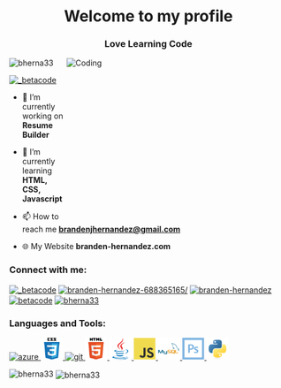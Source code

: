 <h1 align="center">Welcome to my profile</h1>
<h3 align="center">Love Learning Code</h3>
<img align="right" alt="Coding" height = "300" width = "400" src="https://chools.in/wp-content/uploads/6.gif">

<p align="left"> <img src="https://komarev.com/ghpvc/?username=bherna33&label=Profile%20views&color=0e75b6&style=flat" alt="bherna33" /> </p>

<p align="left"> <a href="https://twitter.com/_betacode" target="blank"><img src="https://img.shields.io/twitter/follow/_betacode?logo=twitter&style=for-the-badge" alt="_betacode" /></a> </p>

- 🔭 I’m currently working on **Resume Builder**

- 🌱 I’m currently learning **HTML, CSS, Javascript**

- 📫 How to reach me **brandenjhernandez@gmail.com**

- 🌐 My Website **branden-hernandez.com**

<h3 align="left">Connect with me:</h3>
<p align="left">
<a href="https://twitter.com/_betacode" target="blank"><img align="center" src="https://raw.githubusercontent.com/rahuldkjain/github-profile-readme-generator/master/src/images/icons/Social/twitter.svg" alt="_betacode" height="30" width="40" /></a>
<a href="https://linkedin.com/in/branden-hernandez-688365165/" target="blank"><img align="center" src="https://raw.githubusercontent.com/rahuldkjain/github-profile-readme-generator/master/src/images/icons/Social/linked-in-alt.svg" alt="branden-hernandez-688365165/" height="30" width="40" /></a>
<a href="https://stackoverflow.com/users/branden-hernandez" target="blank"><img align="center" src="https://raw.githubusercontent.com/rahuldkjain/github-profile-readme-generator/master/src/images/icons/Social/stack-overflow.svg" alt="branden-hernandez" height="30" width="40" /></a>
<a href="https://instagram.com/betacode" target="blank"><img align="center" src="https://raw.githubusercontent.com/rahuldkjain/github-profile-readme-generator/master/src/images/icons/Social/instagram.svg" alt="betacode" height="30" width="40" /></a>
<a href="https://www.leetcode.com/bherna33" target="blank"><img align="center" src="https://raw.githubusercontent.com/rahuldkjain/github-profile-readme-generator/master/src/images/icons/Social/leet-code.svg" alt="bherna33" height="30" width="40" /></a>
</p>

<h3 align="left">Languages and Tools:</h3>
<p align="left"> <a href="https://azure.microsoft.com/en-in/" target="_blank" rel="noreferrer"> <img src="https://www.vectorlogo.zone/logos/microsoft_azure/microsoft_azure-icon.svg" alt="azure" width="40" height="40"/> </a> <a href="https://www.w3schools.com/css/" target="_blank" rel="noreferrer"> <img src="https://raw.githubusercontent.com/devicons/devicon/master/icons/css3/css3-original-wordmark.svg" alt="css3" width="40" height="40"/> </a> <a href="https://git-scm.com/" target="_blank" rel="noreferrer"> <img src="https://www.vectorlogo.zone/logos/git-scm/git-scm-icon.svg" alt="git" width="40" height="40"/> </a> <a href="https://www.w3.org/html/" target="_blank" rel="noreferrer"> <img src="https://raw.githubusercontent.com/devicons/devicon/master/icons/html5/html5-original-wordmark.svg" alt="html5" width="40" height="40"/> </a> <a href="https://www.java.com" target="_blank" rel="noreferrer"> <img src="https://raw.githubusercontent.com/devicons/devicon/master/icons/java/java-original.svg" alt="java" width="40" height="40"/> </a> <a href="https://developer.mozilla.org/en-US/docs/Web/JavaScript" target="_blank" rel="noreferrer"> <img src="https://raw.githubusercontent.com/devicons/devicon/master/icons/javascript/javascript-original.svg" alt="javascript" width="40" height="40"/> </a> <a href="https://www.mysql.com/" target="_blank" rel="noreferrer"> <img src="https://raw.githubusercontent.com/devicons/devicon/master/icons/mysql/mysql-original-wordmark.svg" alt="mysql" width="40" height="40"/> </a> <a href="https://www.photoshop.com/en" target="_blank" rel="noreferrer"> <img src="https://raw.githubusercontent.com/devicons/devicon/master/icons/photoshop/photoshop-line.svg" alt="photoshop" width="40" height="40"/> </a> <a href="https://www.python.org" target="_blank" rel="noreferrer"> <img src="https://raw.githubusercontent.com/devicons/devicon/master/icons/python/python-original.svg" alt="python" width="40" height="40"/> </a> </p>

<p><img align="left" src="https://github-readme-stats.vercel.app/api/top-langs?username=bherna33&show_icons=true&locale=en&layout=compact" alt="bherna33" /></p>

<p>&nbsp;<img align="center" src="https://github-readme-stats.vercel.app/api?username=bherna33&show_icons=true&locale=en" alt="bherna33" /></p>

